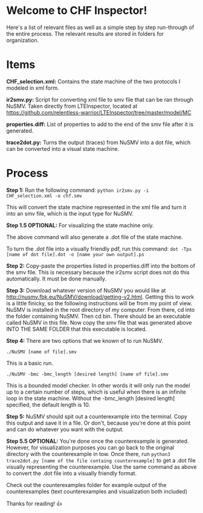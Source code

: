 # Welcome to CHF Inspector!

Here's a list of relevant files as well as a simple step by step run-through of the entire process. The relevant results are stored in folders for organization.

# Items

**CHF_selection.xml:** Contains the state machine of the two protocols I modeled in xml form.

**ir2smv.py:** Script for converting xml file to smv file that can be ran through NuSMV. Taken directly from LTEInspector, located at https://github.com/relentless-warrior/LTEInspector/tree/master/model/MC

**properties.diff:** List of properties to add to the end of the smv file after it is generated.

**trace2dot.py:** Turns the output (traces) from NuSMV into a dot file, which can be converted into a visual state machine.

# Process

**Step 1:** Run the following command: `python ir2smv.py -i CHF_selection.xml -o chf.smv`

This will convert the state machine represented in the xml file and turn it into an smv file, which is the input type for NuSMV. 

**Step 1.5 OPTIONAL:** For visualizing the state machine only.

The above command will also generate a .dot file of the state machine.

To turn the .dot file into a visually friendly pdf, run this command: `dot -Tps [name of dot file].dot -o [name your own output].ps`

**Step 2:** Copy-paste the properties listed in properties.diff into the bottom of the smv file. This is necessary because the ir2smv script does not do this automatically. It must be done manually.

**Step 3:** Download whatever version of NuSMV you would like at http://nusmv.fbk.eu/NuSMV/download/getting-v2.html. Getting this to work is a little finicky, so the following instructions will be from my point of view.
NuSMV is installed in the root directory of my computer. From there, cd into the folder containing NuSMV. Then cd bin. There should be an executable called NuSMV in this file. Now copy the smv file that was generated above
INTO THE SAME FOLDER that this executable is located.

**Step 4:** There are two options that we known of to run NuSMV.

`./NuSMV [name of file].smv`

This is a basic run.

`./NuSMV -bmc -bmc_length [desired length] [name of file].smv`

This is a bounded model checker. In other words it will only run the model up to a certain number of steps, which is useful when there is an infinite loop in the state machine.
Without the -bmc_length [desired length] specified, the default length is 10.

**Step 5:** NuSMV should spit out a counterexample into the terminal. Copy this output and save it in a file. Or don't, because you're done at this point and can do whatever you want with the output.

**Step 5.5 OPTIONAL:** You're done once the counterexample is generated. However, for visualization purposes you can go back to the original directory with the counterexample in tow.
Once there, run `python3 trace2dot.py [name of the file containg counterexample]` to get a .dot file visually representing the counterexample. Use the same command as above to convert the .dot file into a visually friendly format.

Check out the counterexamples folder for example output of the counterexamples (text counterexamples and visualization both included)

Thanks for reading! :+1:
